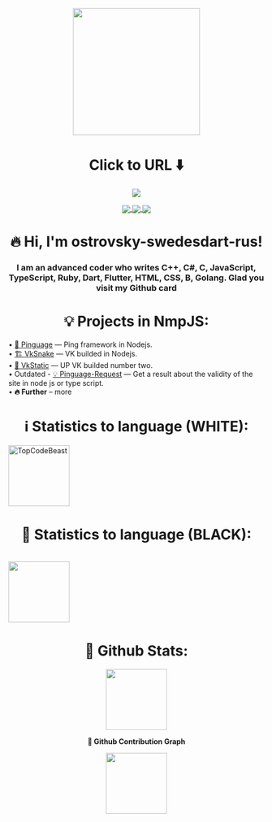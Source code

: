 <!DOCTYPE html>
<html>

<head>
	<link rel="stylesheet" href="styles.css">
	<p align="center"> <img align="center" width=250 weigth=250 src="https://sun9-27.userapi.com/impg/5RcrhfrP2-LuZsnqzHXOtveqDLmUMJyKgdImHw/_VV1SwhnrfA.jpg?size=604x570&quality=96&sign=0224203ab560d076259d20642f4b7ba7&c_uniq_tag=eWwWpQrfushgnsn01TY-BjIuIc7jl8PwMnDF_Ij1tOc&type=album" /><br>
		<h1 align="center">
		Click to URL ⬇️
		</h1>
	<center>
      <a href="https://ostrovsky-swedesdart.github.io"> <img align="center" src="https://readme-typing-svg.herokuapp.com?color=%2336BCF7&lines=www.ostrovsky-swedesdart.github.io" /> </a>

<a href="https://t.me/garant_ostrovsky"> <img align="center" src="https://readme-typing-svg.herokuapp.com?color=%2336BCF7&lines=t.me/garant_ostrovsky" /> </a>
		<a href="https://www.npmjs.com/~ostrovsky-swedesdart"> <img align="center" src="https://readme-typing-svg.herokuapp.com?color=%2336BCF7&lines=npmjs.com/~ostrovsky-swedesdart" /> </a>
<a href="https://vk.com/swedesdart_rus"> <img align="center" src="https://readme-typing-svg.herokuapp.com?color=%2336BCF7&lines=vk.com/swedesdart_rus" /> </a>
	</center>
	</p>
	<p align="center">
		<h1 align="center">🔥 Hi, I'm ostrovsky-swedesdart-rus!</h1>
		<h3 align="center">I am an advanced coder who writes C++, C#, C, JavaScript, TypeScript, Ruby, Dart, Flutter, HTML, CSS, B, Golang. Glad you visit my Github card</i><br>
    </p>
<h1 align="center">💡 Projects in NmpJS:</h1>
 • <a align="center" target="_blank" href="https://npmjs.com/package/pinguage">🎩 Pinguage</a><text> — Ping framework in Nodejs.</text><br>
 • <a align="center" target="_blank" href="https://npmjs.com/package/vksnake">🏗️ VkSnake</a><text> — VK builded in Nodejs.</text><br>
 • <a align="center" target="_blank" href="https://npmjs.com/package/vkstatic">🛒 VkStatic</a><text> — UP VK builded number two.</text><br>
 • Outdated - <a align="center" target="_blank" href="https://npmjs.com/package/pinguage-request">💡 Pinguage-Request</a><text> — Get a result about the validity of the site in node js or type script.</text><br>
 • <a align="center"><b>🔥 Further</b></a><text> – more</text>
<h1 align="center">ℹ️ Statistics to language (WHITE):</h1>
<img height="120em" align="center" src="https://github-readme-stats.vercel.app/api/top-langs/?username=ostrovsky-swedesdart&layout=compact" alt="TopCodeBeast" align="center"/>
<h1 align="center"> 🛒 Statistics to language (BLACK):</h1>
<br><img align="center" height="120em" src="https://github-readme-stats.vercel.app/api/top-langs/?username=ostrovsky-swedesdart&theme=highcontrast&layout=compact" />
<h1 align="center"><b>🎩 Github Stats:</b></h1>
	<p align="center" height="120em">
  <img align="center" height="120em" src="https://github-readme-stats.vercel.app/api?username=ostrovsky-swedesdart&show_icons=true&theme=highcontrast" /><br>
<p align="center"><b>🚀 Github Contribution Graph</b></p>
<p align="center">
  <img height="120em" align="center" src="https://activity-graph.herokuapp.com/graph?username=ostrovsky-swedesdart&bg_color=000000&color=D9D9D9&line=FCFF00&point=FFFFFF&hide_border=true" />
</p>
</html>
